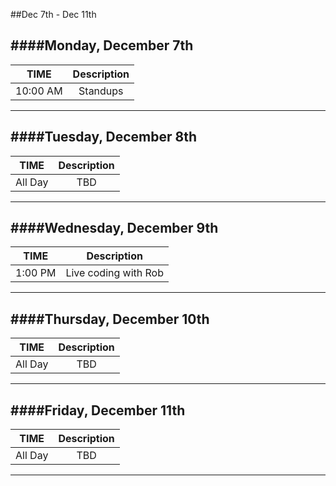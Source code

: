 ##Dec 7th - Dec 11th

####Monday, December 7th
---
|TIME| Description|
|:---:|:---:|
|10:00 AM|Standups|
---

####Tuesday, December 8th
---
|TIME| Description|
|:---:|:---:|
|All Day|TBD|
---

####Wednesday, December 9th
---
|TIME| Description|
|:---:|:---:|
|1:00 PM|Live coding with Rob|
---

####Thursday, December 10th
---
|TIME| Description|
|:---:|:---:|
|All Day|TBD|
---

####Friday, December 11th
---
|TIME| Description|
|:---:|:---:|
|All Day|TBD|
---
